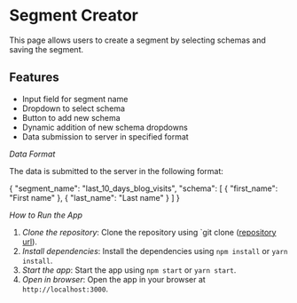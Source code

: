 # Segment Creator

This page allows users to create a segment by selecting schemas and saving the segment.

## Features

*   Input field for segment name
*   Dropdown to select schema
*   Button to add new schema
*   Dynamic addition of new schema dropdowns
*   Data submission to server in specified format

*Data Format*

The data is submitted to the server in the following format:


{
  "segment_name": "last_10_days_blog_visits",
  "schema": [
    { "first_name": "First name" },
    { "last_name": "Last name" }
  ]
}


*How to Run the App*

1. _Clone the repository_: Clone the repository using `git clone ([repository url](https://github.com/AkilAntony/Customer_Labs_task)).
2. _Install dependencies_: Install the dependencies using `npm install` or `yarn install`.
3. _Start the app_: Start the app using `npm start` or `yarn start`.
4. _Open in browser_: Open the app in your browser at `http://localhost:3000`.

